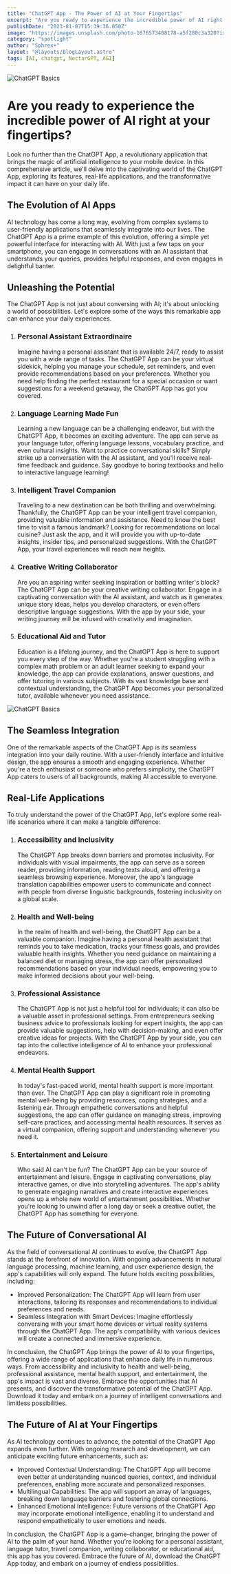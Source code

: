 ```yaml
---
title: "ChatGPT App - The Power of AI at Your Fingertips"
excerpt: "Are you ready to experience the incredible power of AI right at your fingertips? Look no further than the ChatGPT App, a revolutionary application that brings the magic of artificial intelligence to your mobile device. In this comprehensive article, we'll delve into the captivating world of the ChatGPT App, exploring its features, real-life applications, and the transformative impact it can have on your daily life. Discover how this user-friendly app can be your personal assistant, language tutor, travel companion, writing collaborator, and educational aid all in one. Join us on this exciting journey and unlock the boundless potential of AI with the ChatGPT App"
publishDate: "2023-01-07T15:39:36.050Z"
image: "https://images.unsplash.com/photo-1676573408178-a5f280c3a320?ixlib=rb-4.0.3&ixid=MnwxMjA3fDB8MHxwaG90by1wYWdlfHx8fGVufDB8fHx8&auto=format&fit=crop&w=774&q=80"
category: "spotlight"
author: "Sphrex+"
layout: "@layouts/BlogLayout.astro"
tags: [AI, chatgpt, NectarGPT, AGI]
---
```


 <img src="https://images.unsplash.com/photo-1684487747720-1ba29cda82f8?ixlib=rb-4.0.3&ixid=M3wxMjA3fDB8MHxwaG90by1wYWdlfHx8fGVufDB8fHx8fA%3D%3D&auto=format&fit=crop&w=1032&q=80" alt="ChatGPT Basics" />

<h1>Are you ready to experience the incredible power of AI right at your fingertips?</h1>
<p>Look no further than the ChatGPT App, a revolutionary application that brings the magic of artificial intelligence to your mobile device. In this comprehensive article, we'll delve into the captivating world of the ChatGPT App, exploring its features, real-life applications, and the transformative impact it can have on your daily life.</p>

<h2>The Evolution of AI Apps</h2>

<p>AI technology has come a long way, evolving from complex systems to user-friendly applications that seamlessly integrate into our lives. The ChatGPT App is a prime example of this evolution, offering a simple yet powerful interface for interacting with AI. With just a few taps on your smartphone, you can engage in conversations with an AI assistant that understands your queries, provides helpful responses, and even engages in delightful banter.</p>

<h2>Unleashing the Potential</h2>

<p>The ChatGPT App is not just about conversing with AI; it's about unlocking a world of possibilities. Let's explore some of the ways this remarkable app can enhance your daily experiences.</p>

<ol>
  <li>
    <h3>Personal Assistant Extraordinaire</h3>
    <p>Imagine having a personal assistant that is available 24/7, ready to assist you with a wide range of tasks. The ChatGPT App can be your virtual sidekick, helping you manage your schedule, set reminders, and even provide recommendations based on your preferences. Whether you need help finding the perfect restaurant for a special occasion or want suggestions for a weekend getaway, the ChatGPT App has got you covered.</p>
  </li>
  <li>
    <h3>Language Learning Made Fun</h3>
    <p>Learning a new language can be a challenging endeavor, but with the ChatGPT App, it becomes an exciting adventure. The app can serve as your language tutor, offering language lessons, vocabulary practice, and even cultural insights. Want to practice conversational skills? Simply strike up a conversation with the AI assistant, and you'll receive real-time feedback and guidance. Say goodbye to boring textbooks and hello to interactive language learning!</p>
  </li>
  <li>
    <h3>Intelligent Travel Companion</h3>
    <p>Traveling to a new destination can be both thrilling and overwhelming. Thankfully, the ChatGPT App can be your intelligent travel companion, providing valuable information and assistance. Need to know the best time to visit a famous landmark? Looking for recommendations on local cuisine? Just ask the app, and it will provide you with up-to-date insights, insider tips, and personalized suggestions. With the ChatGPT App, your travel experiences will reach new heights.</p>
  </li>
  <li>
    <h3>Creative Writing Collaborator</h3>
    <p>Are you an aspiring writer seeking inspiration or battling writer's block? The ChatGPT App can be your creative writing collaborator. Engage in a captivating conversation with the AI assistant, and watch as it generates unique story ideas, helps you develop characters, or even offers descriptive language suggestions. With the app by your side, your writing journey will be infused with creativity and imagination.</p>
  </li>
  <li>
    <h3>Educational Aid and Tutor</h3>
    <p>Education is a lifelong journey, and the ChatGPT App is here to support you every step of the way. Whether you're a student struggling with a complex math problem or an adult learner seeking to expand your knowledge, the app can provide explanations, answer questions, and offer tutoring in various subjects. With its vast knowledge base and contextual understanding, the ChatGPT App becomes your personalized tutor, available whenever you need assistance.</p>
  </li>
</ol>

<img src="https://images.unsplash.com/photo-1593556037473-f4ef4bd55a15?ixlib=rb-4.0.3&ixid=M3wxMjA3fDB8MHxwaG90by1wYWdlfHx8fGVufDB8fHx8fA%3D%3D&auto=format&fit=crop&w=412&q=80" alt="ChatGPT Basics" />

<h2>The Seamless Integration</h2>

<p>One of the remarkable aspects of the ChatGPT App is its seamless integration into your daily routine. With a user-friendly interface and intuitive design, the app ensures a smooth and engaging experience. Whether you're a tech enthusiast or someone who prefers simplicity, the ChatGPT App caters to users of all backgrounds, making AI accessible to everyone.</p>

<h2>Real-Life Applications</h2>

<p>To truly understand the power of the ChatGPT App, let's explore some real-life scenarios where it can make a tangible difference:</p>

<ol>
  <li>
    <h3>Accessibility and Inclusivity</h3>
    <p>The ChatGPT App breaks down barriers and promotes inclusivity. For individuals with visual impairments, the app can serve as a screen reader, providing information, reading texts aloud, and offering a seamless browsing experience. Moreover, the app's language translation capabilities empower users to communicate and connect with people from diverse linguistic backgrounds, fostering inclusivity on a global scale.</p>
  </li>
  <li>
    <h3>Health and Well-being</h3>
    <p>In the realm of health and well-being, the ChatGPT App can be a valuable companion. Imagine having a personal health assistant that reminds you to take medication, tracks your fitness goals, and provides valuable health insights. Whether you need guidance on maintaining a balanced diet or managing stress, the app can offer personalized recommendations based on your individual needs, empowering you to make informed decisions about your well-being.</p>
  </li>
  <li>
    <h3>Professional Assistance</h3>
    <p>The ChatGPT App is not just a helpful tool for individuals; it can also be a valuable asset in professional settings. From entrepreneurs seeking business advice to professionals looking for expert insights, the app can provide valuable suggestions, help with decision-making, and even offer creative ideas for projects. With the ChatGPT App by your side, you can tap into the collective intelligence of AI to enhance your professional endeavors.</p>
  </li>
  <li>
    <h3>Mental Health Support</h3>
    <p>In today's fast-paced world, mental health support is more important than ever. The ChatGPT App can play a significant role in promoting mental well-being by providing resources, coping strategies, and a listening ear. Through empathetic conversations and helpful suggestions, the app can offer guidance on managing stress, improving self-care practices, and accessing mental health resources. It serves as a virtual companion, offering support and understanding whenever you need it.</p>
  </li>
  <li>
    <h3>Entertainment and Leisure</h3>
    <p>Who said AI can't be fun? The ChatGPT App can be your source of entertainment and leisure. Engage in captivating conversations, play interactive games, or dive into storytelling adventures. The app's ability to generate engaging narratives and create interactive experiences opens up a whole new world of entertainment possibilities. Whether you're looking to unwind after a long day or seek a creative outlet, the ChatGPT App has something for everyone.</p>
  </li>
</ol>

<h2>The Future of Conversational AI</h2>

<p>As the field of conversational AI continues to evolve, the ChatGPT App stands at the forefront of innovation. With ongoing advancements in natural language processing, machine learning, and user experience design, the app's capabilities will only expand. The future holds exciting possibilities, including:</p>

<ul>
  <li>Improved Personalization: The ChatGPT App will learn from user interactions, tailoring its responses and recommendations to individual preferences and needs.</li>
  <li>Seamless Integration with Smart Devices: Imagine effortlessly conversing with your smart home devices or virtual reality systems through the ChatGPT App. The app's compatibility with various devices will create a connected and immersive experience.</li>
</ul>

<p>In conclusion, the ChatGPT App brings the power of AI to your fingertips, offering a wide range of applications that enhance daily life in numerous ways. From accessibility and inclusivity to health and well-being, professional assistance, mental health support, and entertainment, the app's impact is vast and diverse. Embrace the opportunities that AI presents, and discover the transformative potential of the ChatGPT App. Download it today and embark on a journey of intelligent conversations and limitless possibilities.</p>

<h2>The Future of AI at Your Fingertips</h2>

<p>As AI technology continues to advance, the potential of the ChatGPT App expands even further. With ongoing research and development, we can anticipate exciting future enhancements, such as:</p>

<ul>
  <li>Improved Contextual Understanding: The ChatGPT App will become even better at understanding nuanced queries, context, and individual preferences, enabling more accurate and personalized responses.</li>
  <li>Multilingual Capabilities: The app will support an array of languages, breaking down language barriers and fostering global connections.</li>
  <li>Enhanced Emotional Intelligence: Future versions of the ChatGPT App may incorporate emotional intelligence, enabling it to understand and respond empathetically to user emotions and needs.</li>
</ul>

<p>In conclusion, the ChatGPT App is a game-changer, bringing the power of AI to the palm of your hand. Whether you're looking for a personal assistant, language tutor, travel companion, writing collaborator, or educational aid, this app has you covered. Embrace the future of AI, download the ChatGPT App today, and embark on a journey of endless possibilities.</p>
